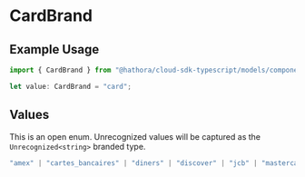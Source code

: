 # CardBrand

## Example Usage

```typescript
import { CardBrand } from "@hathora/cloud-sdk-typescript/models/components";

let value: CardBrand = "card";
```

## Values

This is an open enum. Unrecognized values will be captured as the `Unrecognized<string>` branded type.

```typescript
"amex" | "cartes_bancaires" | "diners" | "discover" | "jcb" | "mastercard" | "visa" | "unionpay" | "card" | Unrecognized<string>
```